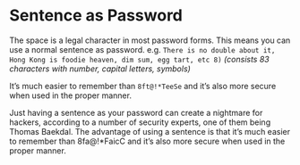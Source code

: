 # Sentence as Password

The space is a legal character in most password forms. This means you can use a normal sentence as password. e.g. ``There is no double about it, Hong Kong is foodie heaven, dim sum, egg tart, etc 8)`` *(consists 83 characters with number, capital letters, symbols)*

It’s much easier to remember than ``8ft@!*TeeSe`` and it’s also more secure when used in the proper manner.

Just having a sentence as your password can create a nightmare for hackers, according to a number of security experts, one of them being Thomas Baekdal. 
The advantage of using a sentence is that it’s much easier to remember than 8fa@!*FaicC and it’s also more secure when used in the proper manner.

